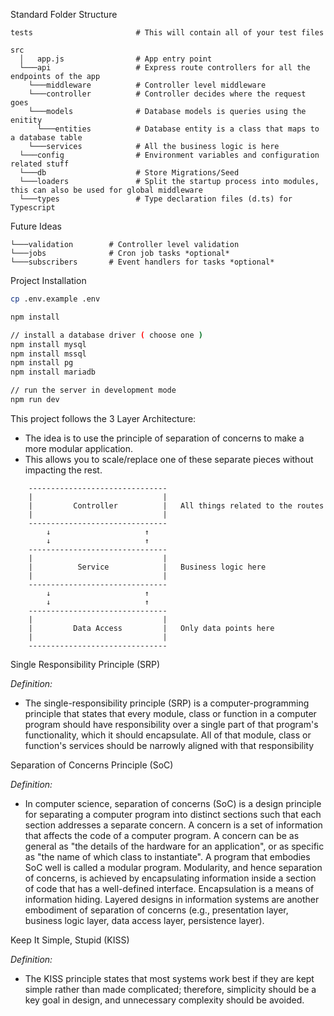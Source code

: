 Standard Folder Structure

```
tests                       # This will contain all of your test files

src
  │   app.js                # App entry point
  └───api                   # Express route controllers for all the endpoints of the app
    └───middleware          # Controller level middleware
    └───controller          # Controller decides where the request goes
    └───models              # Database models is queries using the enitity
      └───entities          # Database entity is a class that maps to a database table
    └───services            # All the business logic is here
  └───config                # Environment variables and configuration related stuff
  └───db                    # Store Migrations/Seed
  └───loaders               # Split the startup process into modules, this can also be used for global middleware
  └───types                 # Type declaration files (d.ts) for Typescript

```

Future Ideas
```
└───validation        # Controller level validation
└───jobs              # Cron job tasks *optional*
└───subscribers       # Event handlers for tasks *optional*
```

Project Installation
```bash
cp .env.example .env

npm install

// install a database driver ( choose one )
npm install mysql
npm install mssql
npm install pg
npm install mariadb

// run the server in development mode
npm run dev
```


This project follows the 3 Layer Architecture:
  - The idea is to use the principle of separation of concerns to make a more modular application.
  - This allows you to scale/replace one of these separate pieces without impacting the rest.

```
    -------------------------------
    |                             |
    |         Controller          |   All things related to the routes
    |                             |
    -------------------------------
        ↓                     ↑
        ↓                     ↑
    -------------------------------
    |                             |
    |          Service            |   Business logic here
    |                             |
    -------------------------------
        ↓                     ↑
        ↓                     ↑
    -------------------------------
    |                             |
    |         Data Access         |   Only data points here
    |                             |
    -------------------------------
```


Single Responsibility Principle (SRP)

  *Definition:*

  - The single-responsibility principle (SRP) is a computer-programming principle that states that every module, class or function in a computer program should have responsibility over a single part of that program's functionality, which it should encapsulate. All of that module, class or function's services should be narrowly aligned with that responsibility

Separation of Concerns Principle (SoC)

  *Definition:*

  - In computer science, separation of concerns (SoC) is a design principle for separating a computer program into distinct sections such that each section addresses a separate concern. A concern is a set of information that affects the code of a computer program. A concern can be as general as "the details of the hardware for an application", or as specific as "the name of which class to instantiate". A program that embodies SoC well is called a modular program. Modularity, and hence separation of concerns, is achieved by encapsulating information inside a section of code that has a well-defined interface. Encapsulation is a means of information hiding. Layered designs in information systems are another embodiment of separation of concerns (e.g., presentation layer, business logic layer, data access layer, persistence layer).

Keep It Simple, Stupid (KISS)

  *Definition:*

  - The KISS principle states that most systems work best if they are kept simple rather than made complicated; therefore, simplicity should be a key goal in design, and unnecessary complexity should be avoided.